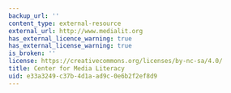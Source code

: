 ```yaml
---
backup_url: ''
content_type: external-resource
external_url: http://www.medialit.org
has_external_licence_warning: true
has_external_license_warning: true
is_broken: ''
license: https://creativecommons.org/licenses/by-nc-sa/4.0/
title: Center for Media Literacy
uid: e33a3249-c37b-4d1a-ad9c-0e6b2f2ef8d9
---
```


